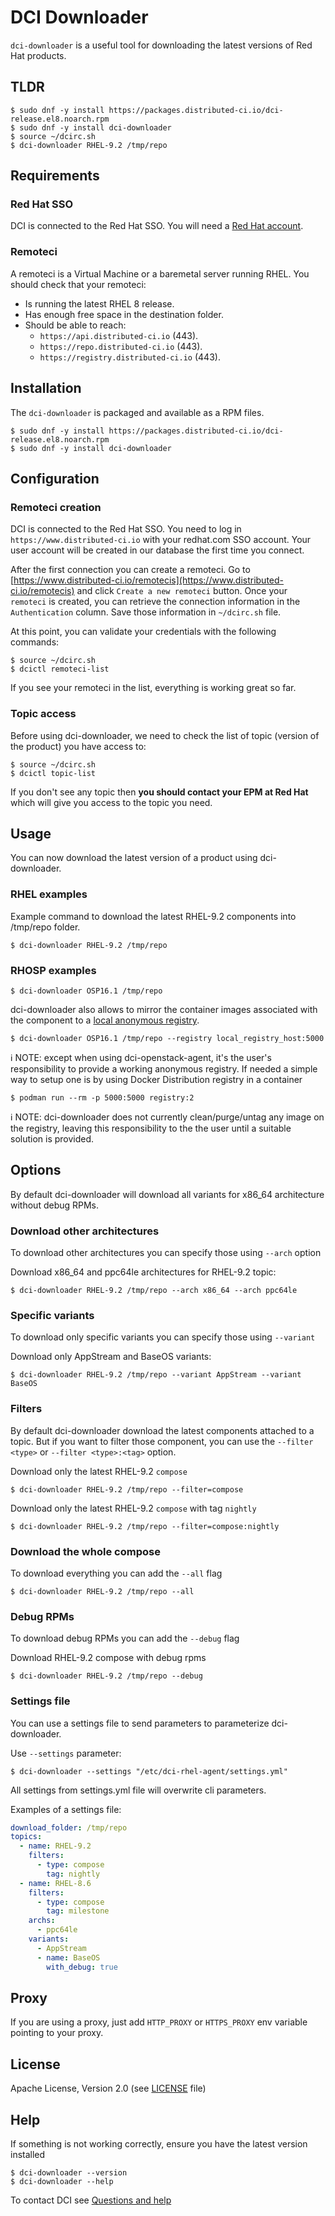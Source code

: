 # DCI Downloader

`dci-downloader` is a useful tool for downloading the latest versions of Red Hat products.

## TLDR

```console
$ sudo dnf -y install https://packages.distributed-ci.io/dci-release.el8.noarch.rpm
$ sudo dnf -y install dci-downloader
$ source ~/dcirc.sh
$ dci-downloader RHEL-9.2 /tmp/repo
```

## Requirements

### Red Hat SSO

DCI is connected to the Red Hat SSO. You will need a [Red Hat account](https://access.redhat.com/).

### Remoteci

A remoteci is a Virtual Machine or a baremetal server running RHEL.
You should check that your remoteci:

- Is running the latest RHEL 8 release.
- Has enough free space in the destination folder.
- Should be able to reach:
  - `https://api.distributed-ci.io` (443).
  - `https://repo.distributed-ci.io` (443).
  - `https://registry.distributed-ci.io` (443).

## Installation

The `dci-downloader` is packaged and available as a RPM files.

```console
$ sudo dnf -y install https://packages.distributed-ci.io/dci-release.el8.noarch.rpm
$ sudo dnf -y install dci-downloader
```

## Configuration

### Remoteci creation

DCI is connected to the Red Hat SSO. You need to log in `https://www.distributed-ci.io` with your redhat.com SSO account. Your user account will be created in our database the first time you connect.

After the first connection you can create a remoteci. Go to [https://www.distributed-ci.io/remotecis](https://www.distributed-ci.io/remotecis) and click `Create a new remoteci` button. Once your `remoteci` is created, you can retrieve the connection information in the `Authentication` column. Save those information in `~/dcirc.sh` file.

At this point, you can validate your credentials with the following commands:

```console
$ source ~/dcirc.sh
$ dcictl remoteci-list
```

If you see your remoteci in the list, everything is working great so far.

### Topic access

Before using dci-downloader, we need to check the list of topic (version of the product) you have access to:

```console
$ source ~/dcirc.sh
$ dcictl topic-list
```

If you don't see any topic then **you should contact your EPM at Red Hat** which will give you access to the topic you need.

## Usage

You can now download the latest version of a product using dci-downloader.

### RHEL examples

Example command to download the latest RHEL-9.2 components into /tmp/repo folder.

```console
$ dci-downloader RHEL-9.2 /tmp/repo
```

### RHOSP examples

```console
$ dci-downloader OSP16.1 /tmp/repo
```

dci-downloader also allows to mirror the container images associated with the component to a [local anonymous registry](#local-anonymous-registry).

```
$ dci-downloader OSP16.1 /tmp/repo --registry local_registry_host:5000
```

<a name="local-anonymous-registry">ℹ NOTE:</a> except when using dci-openstack-agent, it's the user's responsibility to provide a working anonymous registry.
If needed a simple way to setup one is by using Docker Distribution registry in a container

```console
$ podman run --rm -p 5000:5000 registry:2
```

ℹ NOTE: dci-downloader does not currently clean/purge/untag any image on the registry, leaving this responsibility to the the user until a suitable solution is provided.

## Options

By default dci-downloader will download all variants for x86_64 architecture without debug RPMs.

### Download other architectures

To download other architectures you can specify those using `--arch` option

Download x86_64 and ppc64le architectures for RHEL-9.2 topic:

```console
$ dci-downloader RHEL-9.2 /tmp/repo --arch x86_64 --arch ppc64le
```

### Specific variants

To download only specific variants you can specify those using `--variant`

Download only AppStream and BaseOS variants:

```console
$ dci-downloader RHEL-9.2 /tmp/repo --variant AppStream --variant BaseOS
```

### Filters

By default dci-downloader download the latest components attached to a topic.
But if you want to filter those component, you can use the `--filter <type>` or `--filter <type>:<tag>` option.

Download only the latest RHEL-9.2 `compose`

```console
$ dci-downloader RHEL-9.2 /tmp/repo --filter=compose
```

Download only the latest RHEL-9.2 `compose` with tag `nightly`

```console
$ dci-downloader RHEL-9.2 /tmp/repo --filter=compose:nightly
```

### Download the whole compose

To download everything you can add the `--all` flag

```console
$ dci-downloader RHEL-9.2 /tmp/repo --all
```

### Debug RPMs

To download debug RPMs you can add the `--debug` flag

Download RHEL-9.2 compose with debug rpms

```console
$ dci-downloader RHEL-9.2 /tmp/repo --debug
```

### Settings file

You can use a settings file to send parameters to parameterize dci-downloader.

Use `--settings` parameter:

```console
$ dci-downloader --settings "/etc/dci-rhel-agent/settings.yml"
```

All settings from settings.yml file will overwrite cli parameters.

Examples of a settings file:

```yaml
download_folder: /tmp/repo
topics:
  - name: RHEL-9.2
    filters:
      - type: compose
        tag: nightly
  - name: RHEL-8.6
    filters:
      - type: compose
        tag: milestone
    archs:
      - ppc64le
    variants:
      - AppStream
      - name: BaseOS
        with_debug: true
```

## Proxy

If you are using a proxy, just add `HTTP_PROXY` or `HTTPS_PROXY` env variable pointing to your proxy.

## License

Apache License, Version 2.0 (see [LICENSE](LICENSE) file)

## Help

If something is not working correctly, ensure you have the latest version installed

```console
$ dci-downloader --version
$ dci-downloader --help
```

To contact DCI see [Questions and help](https://docs.distributed-ci.io/question_and_help.html)
